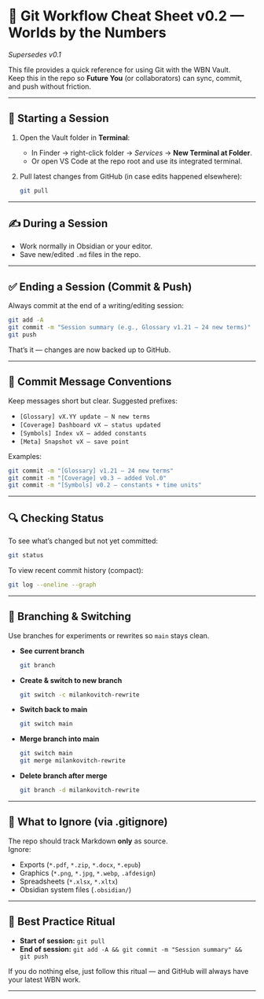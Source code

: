 # 📝 Git Workflow Cheat Sheet v0.2 — Worlds by the Numbers
*Supersedes v0.1*

This file provides a quick reference for using Git with the WBN Vault.  
Keep this in the repo so **Future You** (or collaborators) can sync, commit, and push without friction.  

---

## 📂 Starting a Session
1. Open the Vault folder in **Terminal**:  
   - In Finder → right-click folder → *Services* → **New Terminal at Folder**.  
   - Or open VS Code at the repo root and use its integrated terminal.

2. Pull latest changes from GitHub (in case edits happened elsewhere):  
   ```bash
   git pull
   ```

---

## ✍️ During a Session
- Work normally in Obsidian or your editor.  
- Save new/edited `.md` files in the repo.  

---

## ✅ Ending a Session (Commit & Push)
Always commit at the end of a writing/editing session:

```bash
git add -A
git commit -m "Session summary (e.g., Glossary v1.21 – 24 new terms)"
git push
```

That’s it — changes are now backed up to GitHub.  

---

## 📌 Commit Message Conventions
Keep messages short but clear. Suggested prefixes:  
- `[Glossary] vX.YY update – N new terms`  
- `[Coverage] Dashboard vX – status updated`  
- `[Symbols] Index vX – added constants`  
- `[Meta] Snapshot vX – save point`  

Examples:  
```bash
git commit -m "[Glossary] v1.21 – 24 new terms"
git commit -m "[Coverage] v0.3 – added Vol.0"
git commit -m "[Symbols] v0.2 – constants + time units"
```

---

## 🔍 Checking Status
To see what’s changed but not yet committed:  
```bash
git status
```

To view recent commit history (compact):  
```bash
git log --oneline --graph
```

---

## 🌱 Branching & Switching
Use branches for experiments or rewrites so `main` stays clean.

- **See current branch**  
  ```bash
  git branch
  ```

- **Create & switch to new branch**  
  ```bash
  git switch -c milankovitch-rewrite
  ```

- **Switch back to main**  
  ```bash
  git switch main
  ```

- **Merge branch into main**  
  ```bash
  git switch main
  git merge milankovitch-rewrite
  ```

- **Delete branch after merge**  
  ```bash
  git branch -d milankovitch-rewrite
  ```

---

## 🚫 What to Ignore (via .gitignore)
The repo should track Markdown **only** as source.  
Ignore:  
- Exports (`*.pdf`, `*.zip`, `*.docx`, `*.epub`)  
- Graphics (`*.png`, `*.jpg`, `*.webp`, `.afdesign`)  
- Spreadsheets (`*.xlsx`, `*.xltx`)  
- Obsidian system files (`.obsidian/`)  

---

## 🚀 Best Practice Ritual
- **Start of session:** `git pull`  
- **End of session:** `git add -A && git commit -m "Session summary" && git push`  

If you do nothing else, just follow this ritual — and GitHub will always have your latest WBN work.  

---
